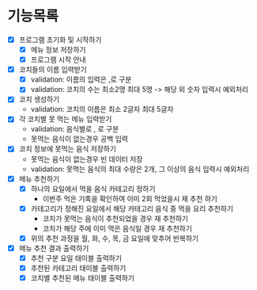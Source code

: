 # 기능목록

- [x] 프로그램 초기화 및 시작하기
  - [x] 메뉴 정보 저장하기
  - [x] 프로그램 시작 안내
- [x] 코치들의 이름 입력받기
  - [x] validation: 이름의 입력은 ,로 구분
  - [x] validation: 코치의 수는 최소2명 최대 5명 -> 해당 외 숫자 입력시 예외처리
- [x] 코치 생성하기
  - validation: 코치의 이름은 최소 2글자 최대 5글자
- [x] 각 코치별 못 먹는 메뉴 입력받기
  - validation: 음식별로 , 로 구분
  - 못먹는 음식이 없는경우 공백 입력
- [x] 코치 정보에 못먹는 음식 저장하기
  - 못먹는 음식이 없는경우 빈 데이터 저장
  - validation: 못먹는 음식의 최대 수량은 2개, 그 이상의 음식 입력시 예외처리
- [x] 메뉴 추천하기
  - [x] 하나의 요일에서 먹을 음식 카테고리 정하기
    - 이번주 먹은 기록을 확인하여 이미 2회 먹었을시 재 추천 하기
  - [x] 카테고리가 정해진 요일에서 해당 카테고리 음식 중 먹을 요리 추천하기
    - 코치가 못먹는 음식이 추천되었을 경우 재 추천하기
    - 코치가 해당 주에 이미 먹은 음식일 경우 재 추천하기
  - [x] 위의 추천 과정을 월, 화, 수, 목, 금 요일에 맞추어 반복하기
- [x] 메뉴 추천 결과 출력하기
  - [x] 추천 구분 요일 태이블 출력하기
  - [x] 추천된 카테고리 태이블 출력하기
  - [x] 코치별 추천된 메뉴 태이블 출력하기
